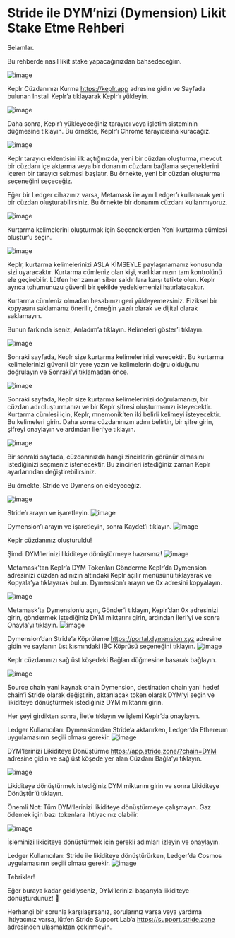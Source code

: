 # Stride ile DYM’nizi (Dymension) Likit Stake Etme Rehberi

Selamlar.

Bu rehberde nasıl likit stake yapacağınızdan bahsedeceğim.

![image](https://github.com/user-attachments/assets/9515e29b-f6a2-4b68-ae14-baf000d572a0)


Keplr Cüzdanınızı Kurma
https://keplr.app adresine gidin ve Sayfada bulunan Install Keplr’a tıklayarak Keplr’ı yükleyin.

![image](https://github.com/user-attachments/assets/76a21ed1-0c16-429f-8f9d-e41583afc1a7)


Daha sonra, Keplr’ı yükleyeceğiniz tarayıcı veya işletim sisteminin düğmesine tıklayın. Bu örnekte, Keplr’ı Chrome tarayıcısına kuracağız.

![image](https://github.com/user-attachments/assets/f87a24f8-9746-40b4-a457-ec14ff2bc01e)


Keplr tarayıcı eklentisini ilk açtığınızda, yeni bir cüzdan oluşturma, mevcut bir cüzdanı içe aktarma veya bir donanım cüzdanı bağlama seçeneklerini içeren bir tarayıcı sekmesi başlatır. Bu örnekte, yeni bir cüzdan oluşturma seçeneğini seçeceğiz.

Eğer bir Ledger cihazınız varsa, Metamask ile aynı Ledger’ı kullanarak yeni bir cüzdan oluşturabilirsiniz. Bu örnekte bir donanım cüzdanı kullanmıyoruz.

![image](https://github.com/user-attachments/assets/bd6d4383-4a06-4255-9d1c-975bd5bea693)


Kurtarma kelimelerini oluşturmak için Seçeneklerden Yeni kurtarma cümlesi oluştur’u seçin.

![image](https://github.com/user-attachments/assets/f8cb271f-c0c9-4f5a-b693-b96c26644a17)


Keplr, kurtarma kelimelerinizi ASLA KİMSEYLE paylaşmamanız konusunda sizi uyaracaktır. Kurtarma cümleniz olan kişi, varlıklarınızın tam kontrolünü ele geçirebilir. Lütfen her zaman siber saldırılara karşı tetikte olun. Keplr ayrıca tohumunuzu güvenli bir şekilde yedeklemenizi hatırlatacaktır.

Kurtarma cümleniz olmadan hesabınızı geri yükleyemezsiniz. Fiziksel bir kopyasını saklamanız önerilir, örneğin yazılı olarak ve dijital olarak saklamayın.

Bunun farkında iseniz, Anladım’a tıklayın. Kelimeleri göster’i tıklayın.

![image](https://github.com/user-attachments/assets/ac77bfdb-3747-4c6f-934c-7fd85aae6207)



Sonraki sayfada, Keplr size kurtarma kelimelerinizi verecektir. Bu kurtarma kelimelerinizi güvenli bir yere yazın ve kelimelerin doğru olduğunu doğrulayın ve Sonraki’yi tıklamadan önce.

![image](https://github.com/user-attachments/assets/7a6e5908-aa1b-4482-b38d-011b4d8f1c7b)



Sonraki sayfada, Keplr size kurtarma kelimelerinizi doğrulamanızı, bir cüzdan adı oluşturmanızı ve bir Keplr şifresi oluşturmanızı isteyecektir. Kurtarma cümlesi için, Keplr, mnemonik’ten iki belirli kelimeyi isteyecektir. Bu kelimeleri girin. Daha sonra cüzdanınızın adını belirtin, bir şifre girin, şifreyi onaylayın ve ardından İleri’ye tıklayın.

![image](https://github.com/user-attachments/assets/709c372d-0b3e-41a3-a28f-3a171ee59409)

Bir sonraki sayfada, cüzdanınızda hangi zincirlerin görünür olmasını istediğinizi seçmeniz istenecektir. Bu zincirleri istediğiniz zaman Keplr ayarlarından değiştirebilirsiniz.

Bu örnekte, Stride ve Dymension ekleyeceğiz.

![image](https://github.com/user-attachments/assets/4e4a9c34-fd55-43be-8149-b2ff3da0e945)


Stride’ı arayın ve işaretleyin.
![image](https://github.com/user-attachments/assets/81c371d7-58fc-4d2d-a359-0e18bfbb27a5)


Dymension’ı arayın ve işaretleyin, sonra Kaydet’i tıklayın.
![image](https://github.com/user-attachments/assets/5b722d36-fe55-4177-94c8-ece2f48d470a)


Keplr cüzdanınız oluşturuldu!

Şimdi DYM’lerinizi likiditeye dönüştürmeye hazırsınız!
![image](https://github.com/user-attachments/assets/da0c9497-aa17-421f-853b-0ca9e4ea29f4)


Metamask’tan Keplr’a DYM Tokenları Gönderme
Keplr’da Dymension adresinizi cüzdan adınızın altındaki Keplr açılır menüsünü tıklayarak ve Kopyala’ya tıklayarak bulun. Dymension’ı arayın ve 0x adresini kopyalayın.

![image](https://github.com/user-attachments/assets/35016ed9-8fe8-4c1c-949b-569694b779e1)

Metamask’ta Dymension’u açın, Gönder’i tıklayın, Keplr’dan 0x adresinizi girin, göndermek istediğiniz DYM miktarını girin, ardından İleri’yi ve sonra Onayla’yı tıklayın.
![image](https://github.com/user-attachments/assets/58fb778d-04d8-4ee0-bd02-8878d4349aca)


Dymension’dan Stride’a Köprüleme
https://portal.dymension.xyz adresine gidin ve sayfanın üst kısmındaki IBC Köprüsü seçeneğini tıklayın.
![image](https://github.com/user-attachments/assets/c5b52253-e79c-4a18-9940-7c0e9b3074fa)


Keplr cüzdanınızı sağ üst köşedeki Bağlan düğmesine basarak bağlayın.

![image](https://github.com/user-attachments/assets/fd4c37ae-4e03-43a6-99b2-0c4e6b0689f9)

Source chain yani kaynak chain Dymension, destination chain yani hedef chain’i Stride olarak değiştirin, aktarılacak token olarak DYM’yi seçin ve likiditeye dönüştürmek istediğiniz DYM miktarını girin.

Her şeyi girdikten sonra, İlet’e tıklayın ve işlemi Keplr’da onaylayın.

Ledger Kullanıcıları: Dymension’dan Stride’a aktarırken, Ledger’da Ethereum uygulamasının seçili olması gerekir.
![image](https://github.com/user-attachments/assets/05e376d5-aae1-4dd8-84f5-9f7c960453b2)


DYM’lerinizi Likiditeye Dönüştürme
https://app.stride.zone/?chain=DYM adresine gidin ve sağ üst köşede yer alan Cüzdanı Bağla’yı tıklayın.

![image](https://github.com/user-attachments/assets/410370d4-9de7-4e3b-88d6-c50ea56b61a8)

Likiditeye dönüştürmek istediğiniz DYM miktarını girin ve sonra Likiditeye Dönüştür’ü tıklayın.

Önemli Not: Tüm DYM’lerinizi likiditeye dönüştürmeye çalışmayın. Gaz ödemek için bazı tokenlara ihtiyacınız olabilir.

![image](https://github.com/user-attachments/assets/9706a4e0-c4d4-4c8d-ae8a-1d829281d85b)

İşleminizi likiditeye dönüştürmek için gerekli adımları izleyin ve onaylayın.

Ledger Kullanıcıları: Stride ile likiditeye dönüştürürken, Ledger’da Cosmos uygulamasının seçili olması gerekir.
![image](https://github.com/user-attachments/assets/b420cebb-8029-4d14-b8db-d46630fdf05f)

Tebrikler!

Eğer buraya kadar geldiyseniz, DYM’lerinizi başarıyla likiditeye dönüştürdünüz! 🎉

Herhangi bir sorunla karşılaşırsanız, sorularınız varsa veya yardıma ihtiyacınız varsa, lütfen Stride Support Lab’a https://support.stride.zone adresinden ulaşmaktan çekinmeyin.
